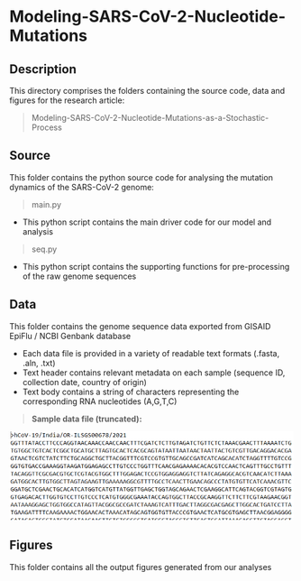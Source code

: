 # Modeling-SARS-CoV-2-Nucleotide-Mutations

## Description
This directory comprises the folders containing the source code, data and figures for the research article: 
> Modeling-SARS-CoV-2-Nucleotide-Mutations-as-a-Stochastic-Process

## Source
This folder contains the python source code for analysing the mutation dynamics of the SARS-CoV-2 genome:

> main.py

* This python script contains the main driver code for our model and analysis

> seq.py

* This python script contains the supporting functions for pre-processing of the raw genome sequences

## Data
This folder contains the genome sequence data exported from GISAID EpiFlu / NCBI Genbank database
* Each data file is provided in a variety of readable text formats (.fasta, .aln, .txt)
* Text header contains relevant metadata on each sample (sequence ID, collection date, country of origin)
* Text body contains a string of characters representing the corresponding RNA nucleotides (A,G,T,C)

> **Sample data file (truncated):**   
          
![](figures/image6.png)

## Figures
This folder contains all the output figures generated from our analyses
